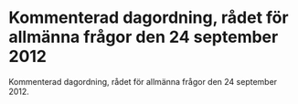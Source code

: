 # Kommenterad dagordning, rådet för allmänna frågor den 24 september 2012

Kommenterad dagordning, rådet för allmänna frågor den 24 september 2012\.
